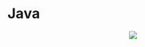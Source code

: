 # Java

<div align="center">
    <img src="https://miro.com/app/live-embed/o9J_lvDU3ss=/?moveToViewport=-1824,-595,3407,1620" frameBorder="0" scrolling="no"</img> 
</div>

